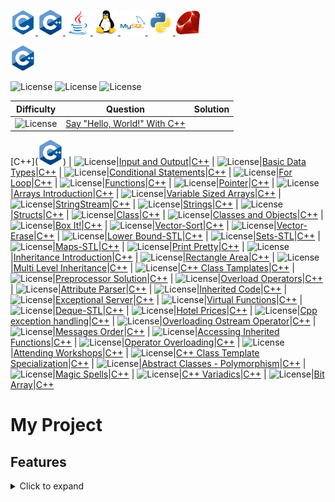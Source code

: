 

<p align="left"> <a href="https://www.cprogramming.com/" target="_blank" rel="noreferrer"> <img src="https://raw.githubusercontent.com/devicons/devicon/master/icons/c/c-original.svg" alt="c" width="40" height="40"/> </a> 
  <a href="https://www.w3schools.com/cpp/" target="_blank" rel="noreferrer"> <img src="https://raw.githubusercontent.com/devicons/devicon/master/icons/cplusplus/cplusplus-original.svg" alt="cplusplus" width="40" height="40"/> </a> 
  <a href="https://www.java.com" target="_blank" rel="noreferrer"> <img src="https://raw.githubusercontent.com/devicons/devicon/master/icons/java/java-original.svg" alt="java" width="40" height="40"/> </a> 
  <a href="https://www.linux.org/" target="_blank" rel="noreferrer"> <img src="https://raw.githubusercontent.com/devicons/devicon/master/icons/linux/linux-original.svg" alt="linux" width="40" height="40"/> </a> 
  <a href="https://www.mysql.com/" target="_blank" rel="noreferrer"> <img src="https://raw.githubusercontent.com/devicons/devicon/master/icons/mysql/mysql-original-wordmark.svg" alt="mysql" width="40" height="40"/> </a> 
  <a href="https://www.python.org" target="_blank" rel="noreferrer"> <img src="https://raw.githubusercontent.com/devicons/devicon/master/icons/python/python-original.svg" alt="python" width="40" height="40"/> </a> 
  <a href="https://www.ruby-lang.org/en/" target="" rel=""> <img src="https://raw.githubusercontent.com/devicons/devicon/master/icons/ruby/ruby-original.svg" alt="ruby" width="40" height="40"/> </a> </p>

<a href="https://github.com/ThreadedDev/HackerRank/blob/main/C%2B%2B/main.cpp"><img src="https://raw.githubusercontent.com/devicons/devicon/master/icons/cplusplus/cplusplus-original.svg" alt="GitHub Icon" height="40"></a>

![License](https://img.shields.io/badge/Easy-1BA94C)
![License](https://img.shields.io/badge/Medium-DB7100)
![License](https://img.shields.io/badge/Hard-D11534)

|Difficulty|Question|Solution|
|-|-|-|
| ![License](https://img.shields.io/badge/Easy-1BA94C)|[Say "Hello, World!" With C++](https://www.hackerrank.com/challenges/cpp-hello-world/problem?isFullScreen=true)|
[C++](<a href="https://github.com/ThreadedDev/HackerRank/blob/main/C%2B%2B/main.cpp"><img src="https://raw.githubusercontent.com/devicons/devicon/master/icons/cplusplus/cplusplus-original.svg" alt="GitHub Icon" height="40"></a>)
| ![License](https://img.shields.io/badge/Easy-1BA94C)|[Input and Output](https://www.hackerrank.com/challenges/cpp-input-and-output/problem?isFullScreen=true)|[C++](https://)
| ![License](https://img.shields.io/badge/Easy-1BA94C)|[Basic Data Types](https://www.hackerrank.com/challenges/c-tutorial-basic-data-types/problem?isFullScreen=true)|[C++](https://)
| ![License](https://img.shields.io/badge/Easy-1BA94C)|[Conditional Statements](https://www.hackerrank.com/challenges/c-tutorial-conditional-if-else/problem?isFullScreen=true)|[C++](https://)
| ![License](https://img.shields.io/badge/Easy-1BA94C)|[For Loop](https://www.hackerrank.com/challenges/c-tutorial-for-loop/problem?isFullScreen=true)|[C++](https://)
| ![License](https://img.shields.io/badge/Easy-1BA94C)|[Functions](https://www.hackerrank.com/challenges/c-tutorial-functions/problem?isFullScreen=true)|[C++](https://)
| ![License](https://img.shields.io/badge/Easy-1BA94C)|[Pointer](https://www.hackerrank.com/challenges/c-tutorial-pointer/problem?isFullScreen=true)|[C++](https://)
| ![License](https://img.shields.io/badge/Easy-1BA94C)|[Arrays Introduction](https://www.hackerrank.com/challenges/arrays-introduction/problem?isFullScreen=true)|[C++](https://)
| ![License](https://img.shields.io/badge/Easy-1BA94C)|[Variable Sized Arrays](https://www.hackerrank.com/challenges/variable-sized-arrays/problem?isFullScreen=true)|[C++](https://)
| ![License](https://img.shields.io/badge/Easy-1BA94C)|[StringStream](https://www.hackerrank.com/challenges/c-tutorial-stringstream/problem?isFullScreen=true)|[C++](https://)
| ![License](https://img.shields.io/badge/Easy-1BA94C)|[Strings](https://www.hackerrank.com/challenges/c-tutorial-strings/problem?isFullScreen=true)|[C++](https://)
| ![License](https://img.shields.io/badge/Easy-1BA94C)|[Structs](https://www.hackerrank.com/challenges/c-tutorial-struct/problem?isFullScreen=true)|[C++](https://)
| ![License](https://img.shields.io/badge/Easy-1BA94C)|[Class](https://www.hackerrank.com/challenges/c-tutorial-class/problem?isFullScreen=true)|[C++](https://)
| ![License](https://img.shields.io/badge/Easy-1BA94C)|[Classes and Objects](https://www.hackerrank.com/challenges/classes-objects/problem?isFullScreen=true)|[C++](https://)
| ![License](https://img.shields.io/badge/Easy-1BA94C)|[Box It!](https://www.hackerrank.com/challenges/box-it/problem?isFullScreen=true)|[C++](https://)
| ![License](https://img.shields.io/badge/Easy-1BA94C)|[Vector-Sort](https://www.hackerrank.com/challenges/vector-sort/problem?isFullScreen=true)|[C++](https://)
| ![License](https://img.shields.io/badge/Easy-1BA94C)|[Vector-Erase](https://www.hackerrank.com/challenges/vector-erase/problem?isFullScreen=true)|[C++](https://)
| ![License](https://img.shields.io/badge/Easy-1BA94C)|[Lower Bound-STL](https://www.hackerrank.com/challenges/cpp-lower-bound/problem?isFullScreen=true)|[C++](https://)
| ![License](https://img.shields.io/badge/Easy-1BA94C)|[Sets-STL](https://www.hackerrank.com/challenges/cpp-sets/problem?isFullScreen=true)|[C++](https://)
| ![License](https://img.shields.io/badge/Easy-1BA94C)|[Maps-STL](https://www.hackerrank.com/challenges/cpp-maps/problem?isFullScreen=true)|[C++](https://)
| ![License](https://img.shields.io/badge/Easy-1BA94C)|[Print Pretty](https://www.hackerrank.com/challenges/prettyprint/problem?isFullScreen=true)|[C++](https://)
| ![License](https://img.shields.io/badge/Easy-1BA94C)|[Inheritance Introduction](https://www.hackerrank.com/challenges/inheritance-introduction/problem?isFullScreen=true)|[C++](https://)
| ![License](https://img.shields.io/badge/Easy-1BA94C)|[Rectangle Area](https://www.hackerrank.com/challenges/rectangle-area/problem?isFullScreen=true)|[C++](https://)
| ![License](https://img.shields.io/badge/Easy-1BA94C)|[Multi Level Inheritance](https://www.hackerrank.com/challenges/multi-level-inheritance-cpp/problem?isFullScreen=true)|[C++](https://)
| ![License](https://img.shields.io/badge/Easy-1BA94C)|[C++ Class Tamplates](https://www.hackerrank.com/challenges/c-class-templates/problem?isFullScreen=true)|[C++](https://)
| ![License](https://img.shields.io/badge/Easy-1BA94C)|[Preprocessor Solution](https://www.hackerrank.com/challenges/preprocessor-solution/problem?isFullScreen=true)|[C++](https://)
| ![License](https://img.shields.io/badge/Easy-1BA94C)|[Overload Operators](https://www.hackerrank.com/challenges/overload-operators/problem?isFullScreen=true)|[C++](https://)
| ![License](https://img.shields.io/badge/Medium-DB7100)|[Attribute Parser](https://www.hackerrank.com/challenges/attribute-parser/problem?isFullScreen=true)|[C++](https://)
| ![License](https://img.shields.io/badge/Medium-DB7100)|[Inherited Code](https://www.hackerrank.com/challenges/inherited-code/problem?isFullScreen=true)|[C++](https://)
| ![License](https://img.shields.io/badge/Medium-DB7100)|[Exceptional Server](https://www.hackerrank.com/challenges/exceptional-server/problem?isFullScreen=true)|[C++](https://)
| ![License](https://img.shields.io/badge/Medium-DB7100)|[Virtual Functions](https://www.hackerrank.com/challenges/virtual-functions/problem?isFullScreen=true)|[C++](https://)
| ![License](https://img.shields.io/badge/Medium-DB7100)|[Deque-STL](https://www.hackerrank.com/challenges/deque-stl/problem?isFullScreen=true)|[C++](https://)
| ![License](https://img.shields.io/badge/Medium-DB7100)|[Hotel Prices](https://www.hackerrank.com/challenges/hotel-prices/problem?isFullScreen=true)|[C++](https://)
| ![License](https://img.shields.io/badge/Medium-DB7100)|[Cpp exception handling](https://www.hackerrank.com/challenges/cpp-exception-handling/problem?isFullScreen=true)|[C++](https://)
| ![License](https://img.shields.io/badge/Medium-DB7100)|[Overloading Ostream Operator](https://www.hackerrank.com/challenges/overloading-ostream-operator/problem?isFullScreen=true)|[C++](https://)
| ![License](https://img.shields.io/badge/Medium-DB7100)|[Messages Order](https://www.hackerrank.com/challenges/messages-order/problem?isFullScreen=true)|[C++](https://)
| ![License](https://img.shields.io/badge/Medium-DB7100)|[Accessing Inherited Functions](https://www.hackerrank.com/challenges/accessing-inherited-functions/problem?isFullScreen=true)|[C++](https://)
| ![License](https://img.shields.io/badge/Medium-DB7100)|[Operator Overloading](https://www.hackerrank.com/challenges/operator-overloading/problem?isFullScreen=true)|[C++](https://)
| ![License](https://img.shields.io/badge/Medium-DB7100)|[Attending Workshops](https://www.hackerrank.com/challenges/attending-workshops/problem?isFullScreen=true)|[C++](https://)
| ![License](https://img.shields.io/badge/Medium-DB7100)|[C++ Class Template Specialization](https://www.hackerrank.com/challenges/cpp-class-template-specialization/problem?isFullScreen=true)|[C++](https://)
| ![License](https://img.shields.io/badge/Hard-D11534)|[Abstract Classes - Polymorphism](https://www.hackerrank.com/challenges/abstract-classes-polymorphism/problem?isFullScreen=true)|[C++](https://)
| ![License](https://img.shields.io/badge/Hard-D11534)|[Magic Spells](https://www.hackerrank.com/challenges/magic-spells/problem?isFullScreen=true)|[C++](https://)
| ![License](https://img.shields.io/badge/Hard-D11534)|[C++ Variadics](https://www.hackerrank.com/challenges/cpp-variadics/problem?isFullScreen=true)|[C++](https://)
| ![License](https://img.shields.io/badge/Hard-D11534)|[Bit Array](https://www.hackerrank.com/challenges/bitset-1/problem?isFullScreen=true)|[C++](https://)



# My Project

## Features

<details>
  <summary>Click to expand</summary>
  
  - Feature 1
  - Feature 2
  - Feature 3
  
</details>
